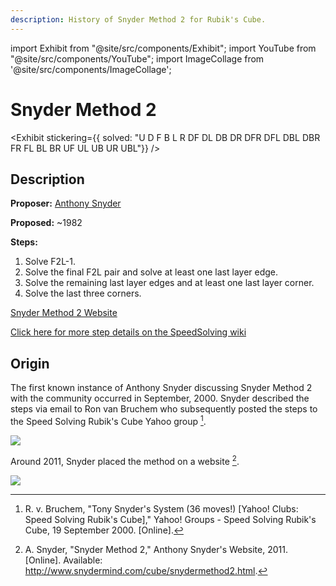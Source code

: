 ```yaml
---
description: History of Snyder Method 2 for Rubik's Cube.
---
```


import Exhibit from "@site/src/components/Exhibit";
import YouTube from "@site/src/components/YouTube";
import ImageCollage from '@site/src/components/ImageCollage';

# Snyder Method 2

<Exhibit
stickering={{
    solved: "U D F B L R DF DL DB DR DFR DFL DBL DBR FR FL BL BR UF UL UB UR UBL"}}
/>

## Description

**Proposer:** [Anthony Snyder](CubingContributors/MethodDevelopers.md#snyder-anthony)

**Proposed:** ~1982

**Steps:**

1. Solve F2L-1.
2. Solve the final F2L pair and solve at least one last layer edge.
3. Solve the remaining last layer edges and at least one last layer corner.
4. Solve the last three corners.

[Snyder Method 2 Website](http://www.snydermind.com/cube/snydermethod2.html)

[Click here for more step details on the SpeedSolving wiki](https://www.speedsolving.com/wiki/index.php/Snyder_Method)

## Origin

The first known instance of Anthony Snyder discussing Snyder Method 2 with the community occurred in September, 2000. Snyder described the steps via email to Ron van Bruchem who subsequently posted the steps to the Speed Solving Rubik's Cube Yahoo group [^bruchem-2000].

![](img/Snyder2/Snyder3.png)

Around 2011, Snyder placed the method on a website [^snyder-2011].

![](img/Snyder2/Snyder2.png)

[^bruchem-2000]: R. v. Bruchem, "Tony Snyder's System (36 moves!) [Yahoo! Clubs: Speed Solving Rubik's Cube]," Yahoo! Groups - Speed Solving Rubik's Cube, 19 September 2000. [Online].

[^snyder-2011]: A. Snyder, "Snyder Method 2," Anthony Snyder's Website, 2011. [Online]. Available: http://www.snydermind.com/cube/snydermethod2.html.